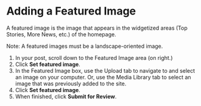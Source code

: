 # Adding a Featured Image

A featured image is the image that appears in the widgetized areas \(Top Stories, More News, etc.\) of the homepage.

Note: A featured images must be a landscape-oriented image.

1. In your post, scroll down to the Featured Image area \(on right.\)
2. Click **Set featured image**. 
3. In the Featured Image box, use the Upload tab to navigate to and select an image on your computer. Or, use the Media Library tab to select an image that was previously added to the site.
4. Click **Set featured image**.
5. When finished, click **Submit for Review**.



